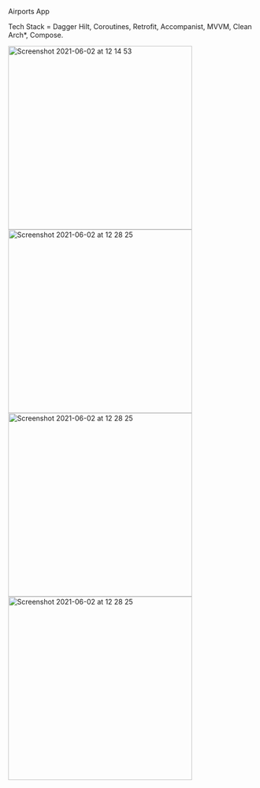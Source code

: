 Airports App

Tech Stack = Dagger Hilt, Coroutines, Retrofit, Accompanist, MVVM, Clean Arch*, Compose.

<img width="373" alt="Screenshot 2021-06-02 at 12 14 53" src="https://user-images.githubusercontent.com/32542424/138139605-2bce3bba-3ddd-4a00-a2f1-a721724a860b.jpeg"><img width="373" alt="Screenshot 2021-06-02 at 12 28 25" src="https://user-images.githubusercontent.com/32542424/138141056-2f54e4db-eb2a-488e-83e7-420f2abef784.jpeg"><img width="373" alt="Screenshot 2021-06-02 at 12 28 25" src="https://user-images.githubusercontent.com/32542424/138139792-12fe2bf4-8aa6-42c1-b37a-01bc47156c77.jpeg"><img width="373" alt="Screenshot 2021-06-02 at 12 28 25" src="https://user-images.githubusercontent.com/32542424/138139624-47c8c8aa-b01d-44ec-99b2-52af6da777e2.jpeg"> 
